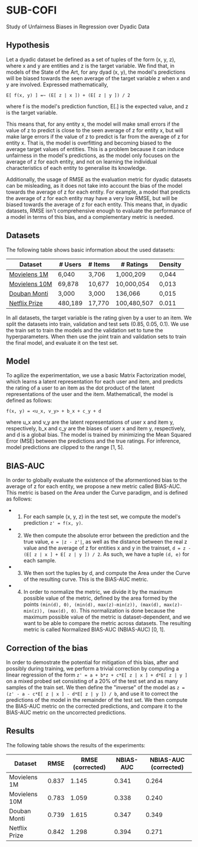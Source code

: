 # **SUB-COFI**
Study of Unfairness Biases in Regression over Dyadic Data

## Hypothesis
Let a dyadic dataset be defined as a set of tuples of the form (x, y, z), where x and y are entities and z is the target variable. We find that, in models of the State of the Art, for any dyad (x, y), the model's predictions will be biased towards the seen average of the target variable z when x and y are involved.
Expressed mathematically, 
```
E[ f(x, y) ] =~ (E[ z | x ]) + (E[ z | y ]) / 2
```
where f is the model's prediction function, E[.] is the expected value, and z is the target variable.

This means that, for any entity x, the model will make small errors if the value of z to predict is close to the seen average of z for entity x, but will make large errors if the value of z to predict is far from the average of z for entity x. That is, the model is overfitting and becoming biased to the average target values of entities. This is a problem because it can induce unfairness in the model's predictions, as the model only focuses on the average of z for each entity, and not on learning the individual characteristics of each entity to generalise its knowledge. 

Additionally, the usage of RMSE as the evaluation metric for dyadic datasets can be misleading, as it does not take into account the bias of the model towards the average of z for each entity. For example, a model that predicts the average of z for each entity may have a very low RMSE, but will be biased towards the average of z for each entity. This means that, in dyadic datasets, RMSE isn't comprehensive enough to evaluate the performance of a model in terms of this bias, and a complementary metric is needed.

## Datasets

The following table shows basic information about the used datasets:

| Dataset | # Users | # Items | # Ratings | Density |
|---------|---------|---------|-----------|---------|
| [Movielens 1M](https://grouplens.org/datasets/movielens/1m/) | 6,040 | 3,706 | 1,000,209 | 0,044 |
| [Movielens 10M](https://grouplens.org/datasets/movielens/10m/) | 69,878 | 10,677 | 10,000,054 | 0,013 |
| [Douban Monti](https://github.com/fmonti/mgcnn) | 3,000 | 3,000 | 136,066 | 0,015 |
| [Netflix Prize](https://www.kaggle.com/netflix-inc/netflix-prize-data) | 480,189 | 17,770 | 100,480,507 | 0.011 |

In all datasets, the target variable is the rating given by a user to an item. We split the datasets into train, validation and test sets (0.85, 0.05, 0.1). We use the train set to train the models and the validation set to tune the hyperparameters. When then use the joint train and validation sets to train the final model, and evaluate it on the test set.

## Model

To agilize the experimentation, we use a basic Matrix Factorization model, which learns a latent representation for each user and item, and predicts the rating of a user to an item as the dot product of the latent representations of the user and the item. Mathematicall, the model is defined as follows:

```
f(x, y) = <u_x, v_y> + b_x + c_y + d
```

where u_x and v_y are the latent representations of user x and item y, respectively, b_x and c_y are the biases of user x and item y, respectively, and d is a global bias. The model is trained by minimizing the Mean Squared Error (MSE) between the predictions and the true ratings. For inference, model predictions are clipped to the range [1, 5].

## BIAS-AUC

In order to globally evaluate the existence of the aformentioned bias to the average of z for each entity, we propose a new metric called BIAS-AUC. This metric is based on the Area under the Curve paradigm, and is defined as follows:
 - 1) For each sample (x, y, z) in the test set, we compute the model's prediction `z' = f(x, y)`. 
 - 2) We then compute the absolute error between the prediction and the true value, `e = |z - z'|`, as well as the distance between the real z value and the average of z for entities x and y in the trainset, `d = z - (E[ z | x ] + E[ z | y ]) / 2`. As such, we have a tuple `(d, e)` for each sample. 
 - 3) We then sort the tuples by d, and compute the Area under the Curve of the resulting curve. This is the BIAS-AUC metric.
 - 4) In order to normalize the metric, we divide it by the maximum possible value of the metric, defined by the area formed by the points `(min(d), 0), (min(d), max(z)-min(z)), (max(d), max(z)-min(z)), (max(d), 0)`. This normalization is done because the maximum possible value of the metric is dataset-dependent, and we want to be able to compare the metric across datasets. The resulting metric is called Normalized BIAS-AUC (NBIAS-AUC) [0, 1].

## Correction of the bias

In order to demostrate the potential for mitigation of this bias, after and possibly during training, we perform a trivial correction by computing a linear regression of the form `z' = a + b*z + c*E[ z | x ] + d*E[ z | y ]` on a mixed probed set consisting of a 20% of the test set and as many samples of the train set. We then define the "inverse" of the model as `z = (z' - a - c*E[ z | x ] - d*E[ z | y ]) / b`, and use it to correct the predictions of the model in the remainder of the test set. We then compute the BIAS-AUC metric on the corrected predictions, and compare it to the BIAS-AUC metric on the uncorrected predictions.

## Results

The following table shows the results of the experiments:

| Dataset | RMSE | RMSE (corrected) | NBIAS-AUC | NBIAS-AUC (corrected) |
|---------|------|------------------|-----------|------------------------|
| Movielens 1M | 0.837 | 1.145 | 0.341 | 0.264 |
| Movielens 10M | 0.783 | 1.059 | 0.338 | 0.240 |
| Douban Monti | 0.739 | 1.615 | 0.347 | 0.349 |
| Netflix Prize | 0.842 | 1.298 | 0.394 | 0.271 |
